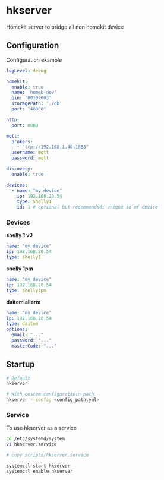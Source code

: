 # hkserver

Homekit server to bridge all non homekit device

## Configuration

Configuration example

```yaml
logLevel: debug

homekit:
  enable: true
  name: 'homeb-dev'
  pin: '00102003'
  storagePath: './db'
  port: "48000"

http:
  port: 8080

mqtt:
  brokers:
    - "tcp://192.168.1.40:1883"
  username: mqtt
  password: mqtt

discovery:
  enable: true

devices:
  - name: "my device"
    ip: 192.168.20.54
    type: shelly1
    id: 1 # optional but recommended: unique id of device
```

### Devices

**shelly 1 v3**

```yaml
name: "my device"
ip: 192.168.20.54
type: shelly1
```

**shelly 1pm**

```yaml
name: "my device"
ip: 192.168.20.54
type: shelly1pm
```

**daitem allarm**

```yaml
name: "my device"
ip: 192.168.20.54
type: daitem
options:
  email: "..."
  password: "..."
  masterCode: "..."
```

## Startup

```bash
# Default
hkserver 

# With custom configuratioin path
hkserver --config <config_path.yml>
```

### Service

To use hkserver as a service

```bash
cd /etc/systemd/system
vi hkserver.service

# copy scripts/hkserver.service

systemctl start hkserver
systemctl enable hkserver
```
